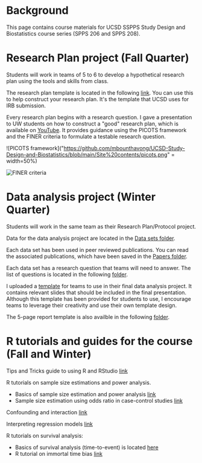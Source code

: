 # Background
This page contains course materials for UCSD SSPPS Study Design and Biostatistics course series (SPPS 206 and SPPS 208).

# Research Plan project (Fall Quarter)
Students will work in teams of 5 to 6 to develop a hypothetical research plan using the tools and skills from class. 

The research plan template is located in the following [link](https://github.com/mbounthavong/UCSD-Study-Design-and-Biostatistics/raw/refs/heads/main/Research%20Plan%20project/Research%20Plan%20Report%20Template/UCSD-Biomedical-Non-Intervention-Protocol-Template-12.08.21.docx). You can use this to help construct your research plan. It's the template that UCSD uses for IRB submission. 

Every research plan begins with a research question. I gave a presentation to UW students on how to construct a "good" research plan, which is available on [YouTube](https://www.youtube.com/watch?v=LAEaeZMIxdA&t=1s). It provides guidance using the PICOTS framework and the FINER criteria to formulate a testable research question. 

![PICOTS framework]("https://github.com/mbounthavong/UCSD-Study-Design-and-Biostatistics/blob/main/Site%20contents/picots.png" = width=50%)

![FINER criteria](https://github.com/mbounthavong/UCSD-Study-Design-and-Biostatistics/blob/main/Site%20contents/finer.png)

# Data analysis project (Winter Quarter)
Students will work in the same team as their Research Plan/Protocol project. 

Data for the data analysis project are located in the [Data sets folder](https://github.com/mbounthavong/UCSD-Study-Design-and-Biostatistics/tree/main/Data%20Analysis%20project/Data%20sets).

Each data set has been used in peer reviewed publications. You can read the associated publications, which have been saved in the [Papers folder](https://github.com/mbounthavong/UCSD-Study-Design-and-Biostatistics/tree/main/Data%20Analysis%20project/Papers). 

Each data set has a research question that teams will need to answer. The list of questions is located in the following [folder](https://github.com/mbounthavong/UCSD-Study-Design-and-Biostatistics/tree/main/Data%20Analysis%20project/Research%20questions%20for%20data%20sets). 

I uploaded a [template](https://github.com/mbounthavong/UCSD-Study-Design-and-Biostatistics/tree/main/Data%20Analysis%20project/Presentation%20template) for teams to use in their final data analysis project. It contains relevant slides that should be included in the final presentation. Although this template has been provided for students to use, I encourage teams to leverage their creativity and use their own template design. 

The 5-page report template is also availble in the following [folder](https://github.com/mbounthavong/UCSD-Study-Design-and-Biostatistics/tree/main/Data%20Analysis%20project/Report%20template). 


# R tutorials and guides for the course (Fall and Winter)
Tips and Tricks guide to using R and RStudio [link](https://rpubs.com/mbounthavong/rstudio_guide)

R tutorials on sample size estimations and power analysis. 
* Basics of sample size estimation and power analysis [link](https://rpubs.com/mbounthavong/sample_size_power_analysis_R)
* Sample size estimation using odds ratio in case-control studies [link](https://rpubs.com/mbounthavong/sample_size_case_control_design)

Confounding and interaction [link](https://rpubs.com/mbounthavong/confounding_interaction)

Interpreting regression models [link](https://rpubs.com/mbounthavong/interpreting_regression_models)

R tutorials on survival analysis:
* Basics of survival analysis (time-to-event) is located [here](https://rpubs.com/mbounthavong/survival_analysis_in_r)
* R tutorial on immortal time bias [link](https://rpubs.com/mbounthavong/survival_immortal_time_stata)




